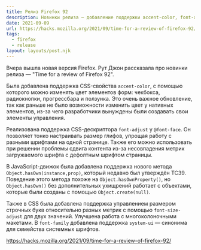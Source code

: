 ```yaml
---
title: Релиз Firefox 92
description: Новинки релиза — добавление поддержки accent-color, font-adjust, Object.hasOwn() и другое
date: 2021-09-09
url: https://hacks.mozilla.org/2021/09/time-for-a-review-of-firefox-92/
tags:
  - firefox
  - release
layout: layouts/post.njk
---
```

Вчера вышла новая версия Firefox. Рут Джон рассказала про новинки релиза — "Time for a review of Firefox 92".

Была добавлена поддержка CSS-свойства `accent-color`, с помощью которого можно изменять цвет элементов форм: чекбокса, радиокнопки, прогрессбара и ползунка. Это очень важное обновление, так как раньше не было возможности изменить цвет у нативных элементов, из-за чего разработчики вынуждены были создавать свои элементы управления.

Реализована поддержка CSS-дескриптора `font-adjust` у `@font-face`. Он позволяет тонко настраивать размер глифов, упрощая работу с разными шрифтами на одной странице. Также его можно использовать при решении проблемы сдвига контента из-за несовпадения метрик загружаемого шрифта с дефолтным шрифтом страницы.

В JavaScript-движок была добавлена поддержка нового метода `Object.hasOwn(instance,prop)`, который недавно был утверждён TC39. Поведение этого метода похоже на `Object.hasOwnProperty()`, но `Object.hasOwn()` без дополнительных ухищрений работает с объектами, которые были созданы с помощью `Object.create(null)`.

Также в CSS была добавлена поддержка управлением размером строчных букв относительно разных метрик с помощью `font-size-adjust` для двух значений. Улучшена работа с многоколоночными макетами. В `font-family` добавлена поддержка `system-ui` — синонима для семейства системных шрифтов.

https://hacks.mozilla.org/2021/09/time-for-a-review-of-firefox-92/
